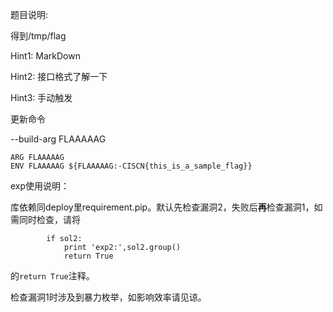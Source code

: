 题目说明:

得到/tmp/flag

Hint1: MarkDown

Hint2: 接口格式了解一下

Hint3: 手动触发

更新命令

--build-arg FLAAAAAG 

```
ARG FLAAAAAG
ENV FLAAAAAG ${FLAAAAAG:-CISCN{this_is_a_sample_flag}}
```





exp使用说明：

库依赖同deploy里requirement.pip。默认先检查漏洞2，失败后**再**检查漏洞1，如需同时检查，请将

```
        if sol2:
            print 'exp2:',sol2.group()
            return True
```

的`return True`注释。

检查漏洞1时涉及到暴力枚举，如影响效率请见谅。
